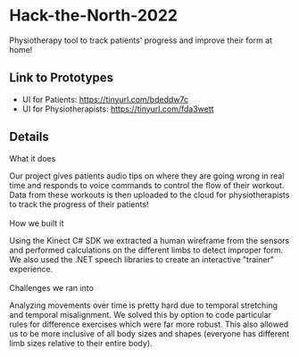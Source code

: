 # Hack-the-North-2022
Physiotherapy tool to track patients' progress and improve their form at home!

## Link to Prototypes
- UI for Patients: https://tinyurl.com/bdeddw7c
- UI for Physiotherapists: https://tinyurl.com/fda3wett

## Details

What it does

Our project gives patients audio tips on where they are going wrong in real time and responds to voice commands to control the flow of their workout. 
Data from these workouts is then uploaded to the cloud for physiotherapists to track the progress of their patients!
<br/>
<br/>
How we built it

Using the Kinect C# SDK we extracted a human wireframe from the sensors and performed calculations on the different limbs to detect improper form. 
We also used the .NET speech libraries to create an interactive "trainer" experience.
<br/>
<br/>
Challenges we ran into

Analyzing movements over time is pretty hard due to temporal stretching and temporal misalignment. 
We solved this by option to code particular rules for difference exercises which were far more robust. 
This also allowed us to be more inclusive of all body sizes and shapes (everyone has different limb sizes relative to their entire body).
